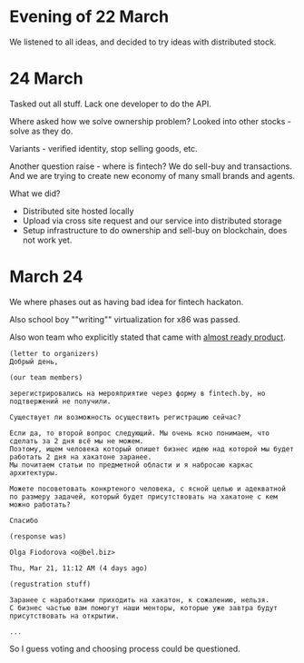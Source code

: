 ﻿


# Evening of 22 March

We listened to all ideas, and decided to try ideas with distributed stock.


# 24 March

Tasked out all stuff. Lack one developer to do the API.

Where asked how we solve ownership problem? Looked into other stocks - solve as they do. 

Variants - verified identity, stop selling goods, etc.

Another question raise - where is fintech? We do sell-buy and transactions. And we are trying to create new economy of many small brands and agents.


What we did?

- Distributed site hosted locally
- Upload via cross site request and our service into distributed storage
- Setup infrastructure to do ownership and sell-buy on blockchain, does not work yet.

# March 24

We where phases out as having bad idea for fintech hackaton.

Also school boy ""writing"" virtualization for x86 was passed. 

Also won team who explicitly stated that came with [almost ready product](https://www.youtube.com/watch?v=ztqkp5JMs-I).

```
(letter to organizers)
Добрый день,

(our team members)

зерегистрировались на мерояприятие через форму в fintech.by, но подтвержений не получили.

Существует ли возможность осуществить регистрацию сейчас?

Если да, то второй вопрос следующий. Мы очень ясно понимаем, что сделать за 2 дня всё мы не можем.
Поэтому, ищем человека который опишет бизнес идею над которой мы будет работать 2 дня на хакатоне заранее.
Мы почитаем статьи по предметной области и я набросаю каркас архитектуры.

Можете посоветовать конкртеного человека, с ясной целью и адекватной по размеру задачей, который будет присутствовать на хакатоне с кем можно работать?

Спасибо

(response was)

Olga Fiodorova <o@bel.biz>
	
Thu, Mar 21, 11:12 AM (4 days ago)
	
(regustration stuff)

Заранее с наработками приходить на хакатон, к сожалению, нельзя.
С бизнес частью вам помогут наши менторы, которые уже завтра будут присутствовать на открытии. 

...
```

So I guess voting and choosing process could be questioned.





